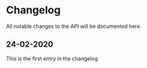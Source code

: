 # Changelog

All notable changes to the API will be documented here.

## 24-02-2020

This is the first entry in the changelog.
